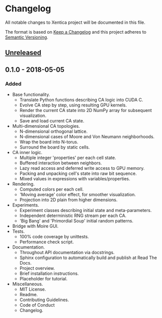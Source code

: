 # Changelog
All notable changes to Xentica project will be documented in this file.

The format is based on [Keep a Changelog](http://keepachangelog.com/en/1.0.0/)
and this project adheres to [Semantic Versioning](http://semver.org/spec/v2.0.0.html).

## [Unreleased]

## 0.1.0 - 2018-05-05
### Added

- Base functionality.
  - Translate Python functions describing CA logic into CUDA C.
  - Evolve CA step by step, using resulting GPU kernels.
  - Render the current CA state into 2D NumPy array for subsequent
    visualization.
  - Save and load current CA state.
- Multi-dimensional CA topologies.
  - N-dimensional orthogonal lattice.
  - N-dimensional cases of Moore and Von Neumann neighborhoods.
  - Wrap the board into N-torus.
  - Surround the board by static cells.
- CA inner logic.
  - Multiple integer 'properties' per each cell state.
  - Buffered interaction between neighbors.
  - Lazy read access and deferred write access to GPU memory.
  - Packing and unpacking cell's state into raw bit sequence.
  - Mixed values in expressions with variables/properties.
- Rendering.
  - Computed colors per each cell.
  - 'Moving average' color effect, for smoother visualization.
  - Projection into 2D plain from higher dimensions.
- Experiments.
  - Experiment classes describing initial state and meta-parameters.
  - Independent deterministic RNG stream per each CA.
  - 'Big Bang' and 'Primordial Soup' initial random patterns.
- Bridge with Moire GUI.
- Tests.
  - 100% code coverage by unittests.
  - Performance check script.
- Documentation.
  - Throughout API documentation via docstrings.
  - Sphinx configuration to automatically build and publish at Read
    The Docs.
  - Project overview.
  - Brief installation instructions.
  - Placeholder for tutorial.
- Miscellaneous.
  - MIT License.
  - Readme.
  - Contributing Guidelines.
  - Code of Conduct
  - Changelog.

[Unreleased]: https://github.com/a5kin/xentica/compare/v0.1.0...HEAD
